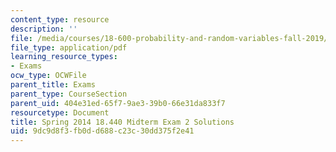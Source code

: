 ```yaml
---
content_type: resource
description: ''
file: /media/courses/18-600-probability-and-random-variables-fall-2019/9dc9d8f3fb0dd688c23c30dd375f2e41_MIT18_600F19_mid2_2014_soln.pdf
file_type: application/pdf
learning_resource_types:
- Exams
ocw_type: OCWFile
parent_title: Exams
parent_type: CourseSection
parent_uid: 404e31ed-65f7-9ae3-39b0-66e31da833f7
resourcetype: Document
title: Spring 2014 18.440 Midterm Exam 2 Solutions
uid: 9dc9d8f3-fb0d-d688-c23c-30dd375f2e41
---
```

